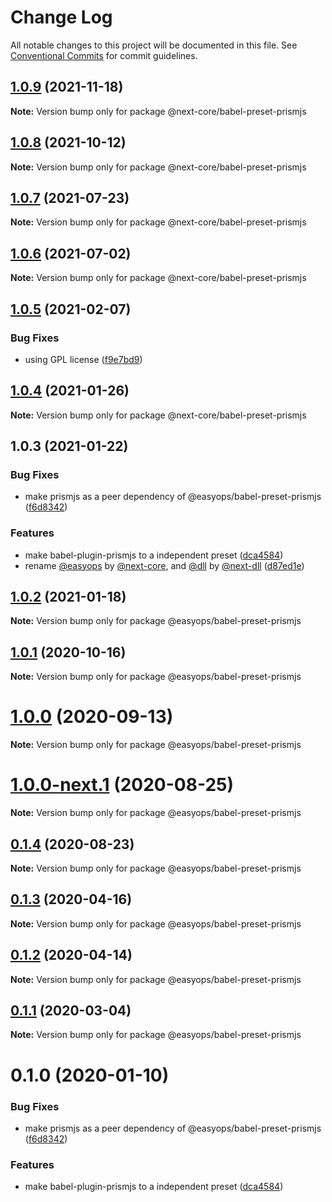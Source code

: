 # Change Log

All notable changes to this project will be documented in this file.
See [Conventional Commits](https://conventionalcommits.org) for commit guidelines.

## [1.0.9](https://github.com/easyops-cn/next-core/compare/@next-core/babel-preset-prismjs@1.0.8...@next-core/babel-preset-prismjs@1.0.9) (2021-11-18)

**Note:** Version bump only for package @next-core/babel-preset-prismjs





## [1.0.8](https://github.com/easyops-cn/next-core/compare/@next-core/babel-preset-prismjs@1.0.7...@next-core/babel-preset-prismjs@1.0.8) (2021-10-12)

**Note:** Version bump only for package @next-core/babel-preset-prismjs

## [1.0.7](https://github.com/easyops-cn/next-core/compare/@next-core/babel-preset-prismjs@1.0.6...@next-core/babel-preset-prismjs@1.0.7) (2021-07-23)

**Note:** Version bump only for package @next-core/babel-preset-prismjs

## [1.0.6](https://github.com/easyops-cn/next-core/compare/@next-core/babel-preset-prismjs@1.0.5...@next-core/babel-preset-prismjs@1.0.6) (2021-07-02)

**Note:** Version bump only for package @next-core/babel-preset-prismjs

## [1.0.5](https://github.com/easyops-cn/next-core/compare/@next-core/babel-preset-prismjs@1.0.4...@next-core/babel-preset-prismjs@1.0.5) (2021-02-07)

### Bug Fixes

- using GPL license ([f9e7bd9](https://github.com/easyops-cn/next-core/commit/f9e7bd9))

## [1.0.4](https://github.com/easyops-cn/next-core/compare/@next-core/babel-preset-prismjs@1.0.3...@next-core/babel-preset-prismjs@1.0.4) (2021-01-26)

**Note:** Version bump only for package @next-core/babel-preset-prismjs

## 1.0.3 (2021-01-22)

### Bug Fixes

- make prismjs as a peer dependency of @easyops/babel-preset-prismjs ([f6d8342](https://github.com/easyops-cn/next-core/commit/f6d8342))

### Features

- make babel-plugin-prismjs to a independent preset ([dca4584](https://github.com/easyops-cn/next-core/commit/dca4584))
- rename [@easyops](https://github.com/easyops) by [@next-core](https://github.com/next-core), and [@dll](https://github.com/dll) by [@next-dll](https://github.com/next-dll) ([d87ed1e](https://github.com/easyops-cn/next-core/commit/d87ed1e))

## [1.0.2](https://git.easyops.local/anyclouds/next-core/compare/@easyops/babel-preset-prismjs@1.0.1...@easyops/babel-preset-prismjs@1.0.2) (2021-01-18)

**Note:** Version bump only for package @easyops/babel-preset-prismjs

## [1.0.1](https://git.easyops.local/anyclouds/next-core/compare/@easyops/babel-preset-prismjs@1.0.0...@easyops/babel-preset-prismjs@1.0.1) (2020-10-16)

**Note:** Version bump only for package @easyops/babel-preset-prismjs

# [1.0.0](https://git.easyops.local/anyclouds/next-core/compare/@easyops/babel-preset-prismjs@1.0.0-next.1...@easyops/babel-preset-prismjs@1.0.0) (2020-09-13)

**Note:** Version bump only for package @easyops/babel-preset-prismjs

# [1.0.0-next.1](https://git.easyops.local/anyclouds/next-core/compare/@easyops/babel-preset-prismjs@0.1.4...@easyops/babel-preset-prismjs@1.0.0-next.1) (2020-08-25)

**Note:** Version bump only for package @easyops/babel-preset-prismjs

## [0.1.4](https://git.easyops.local/anyclouds/next-core/compare/@easyops/babel-preset-prismjs@0.1.3...@easyops/babel-preset-prismjs@0.1.4) (2020-08-23)

**Note:** Version bump only for package @easyops/babel-preset-prismjs

## [0.1.3](https://git.easyops.local/anyclouds/next-core/compare/@easyops/babel-preset-prismjs@0.1.2...@easyops/babel-preset-prismjs@0.1.3) (2020-04-16)

**Note:** Version bump only for package @easyops/babel-preset-prismjs

## [0.1.2](https://git.easyops.local/anyclouds/next-core/compare/@easyops/babel-preset-prismjs@0.1.1...@easyops/babel-preset-prismjs@0.1.2) (2020-04-14)

**Note:** Version bump only for package @easyops/babel-preset-prismjs

## [0.1.1](https://git.easyops.local/anyclouds/next-core/compare/@easyops/babel-preset-prismjs@0.1.0...@easyops/babel-preset-prismjs@0.1.1) (2020-03-04)

**Note:** Version bump only for package @easyops/babel-preset-prismjs

# 0.1.0 (2020-01-10)

### Bug Fixes

- make prismjs as a peer dependency of @easyops/babel-preset-prismjs ([f6d8342](https://git.easyops.local/anyclouds/next-core/commits/f6d8342))

### Features

- make babel-plugin-prismjs to a independent preset ([dca4584](https://git.easyops.local/anyclouds/next-core/commits/dca4584))
